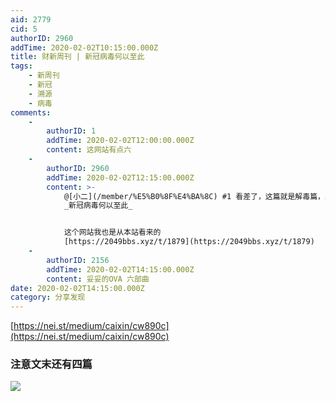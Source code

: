 ```yaml
---
aid: 2779
cid: 5
authorID: 2960
addTime: 2020-02-02T10:15:00.000Z
title: 财新周刊 | 新冠病毒何以至此
tags:
    - 新周刊
    - 新冠
    - 溯源
    - 病毒
comments:
    -
        authorID: 1
        addTime: 2020-02-02T12:00:00.000Z
        content: 这网站有点六
    -
        authorID: 2960
        addTime: 2020-02-02T12:15:00.000Z
        content: >-
            @[小二](/member/%E5%B0%8F%E4%BA%8C) #1 看差了，这篇就是解毒篇，总共是四篇。麻烦站长把标题后半段改成
            _新冠病毒何以至此_


            这个网站我也是从本站看来的
            [https://2049bbs.xyz/t/1879](https://2049bbs.xyz/t/1879)
    -
        authorID: 2156
        addTime: 2020-02-02T14:15:00.000Z
        content: 妥妥的OVA 六部曲
date: 2020-02-02T14:15:00.000Z
category: 分享发现
---
```


[https://nei.st/medium/caixin/cw890c](https://nei.st/medium/caixin/cw890c)

### [](#%E6%B3%A8%E6%84%8F%E6%96%87%E6%9C%AB%E8%BF%98%E6%9C%89%E5%9B%9B%E7%AF%87)注意文末还有四篇

![](https://telegra.ph/file/807a03b7bad318d5c6e0e.png)

